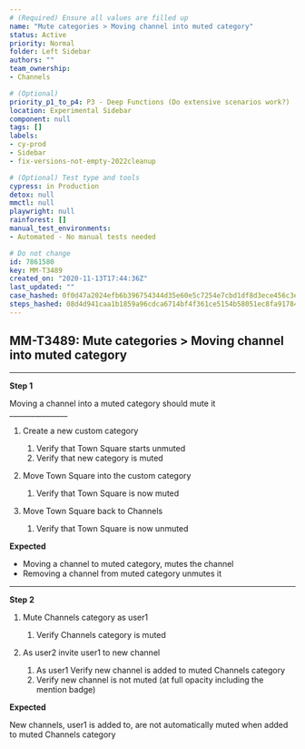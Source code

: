 ```yaml
---
# (Required) Ensure all values are filled up
name: "Mute categories > Moving channel into muted category"
status: Active
priority: Normal
folder: Left Sidebar
authors: ""
team_ownership: 
- Channels

# (Optional)
priority_p1_to_p4: P3 - Deep Functions (Do extensive scenarios work?)
location: Experimental Sidebar
component: null
tags: []
labels: 
- cy-prod
- Sidebar
- fix-versions-not-empty-2022cleanup

# (Optional) Test type and tools
cypress: in Production
detox: null
mmctl: null
playwright: null
rainforest: []
manual_test_environments: 
- Automated - No manual tests needed

# Do not change
id: 7861580
key: MM-T3489
created_on: "2020-11-13T17:44:36Z"
last_updated: ""
case_hashed: 0f0d47a2024efb6b396754344d35e60e5c7254e7cbd1df8d3ece456c3ef6b778934bdb3c9f47ce4873f81e036c38e607
steps_hashed: 08d4d941caa1b1859a96cdca6714bf4f361ce5154b58051ec8fa917849000673ab53367504789f21e7eaa79d796f0184
---
```


<!-- (Auto-generated) Based on frontmatter's "key" and "name" -->

## MM-T3489: Mute categories > Moving channel into muted category

---

**Step 1**

Moving a channel into a muted category should mute it\
\_\_\_\_\_\_\_\_\_\_\_\_\_\_\_\_

1. Create a new custom category

   1. Verify that Town Square starts unmuted
   2. Verify that new category is muted

2. Move Town Square into the custom category

   1. Verify that Town Square is now muted

3. Move Town Square back to Channels

   1. Verify that Town Square is now unmuted

**Expected**

- Moving a channel to muted category, mutes the channel
- Removing a channel from muted category unmutes it

---

**Step 2**

1. Mute Channels category as user1

   1. Verify Channels category is muted

2. As user2 invite user1 to new channel

   1. As user1 Verify new channel is added to muted Channels category
   2. Verify new channel is not muted (at full opacity including the mention badge)

**Expected**

New channels, user1 is added to, are not automatically muted when added to muted Channels category
